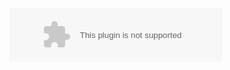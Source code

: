 <embed src="//music.163.com/style/swf/widget.swf?sid=22717918&type=2&auto=0&width=320&height=66" width="340" height="86"  allowNetworking="all"></embed>



<!---
halitum/halitum is a ✨ special ✨ repository because its `README.md` (this file) appears on your GitHub profile.
You can click the Preview link to take a look at your changes.
--->
